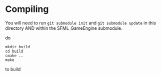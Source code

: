 
# Compiling

You will need to run `git submodule init` and `git submodule update` in this directory AND within the SFML\_GameEngine submodule.

do  
```
mkdir build
cd build
cmake ..
make
```
to build


